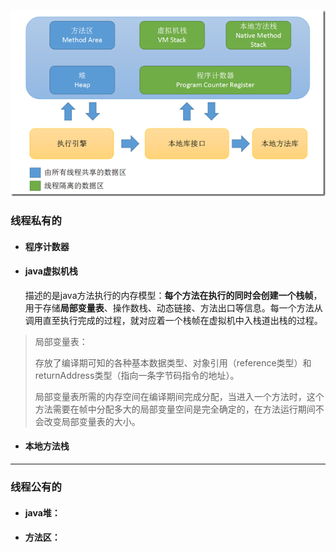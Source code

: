 ![](/assets/java运行时数据区域.png)

### 线程私有的

* #### 程序计数器
* #### java虚拟机栈

  描述的是java方法执行的内存模型：**每个方法在执行的同时会创建一个栈帧**，用于存储**局部变量表**、操作数栈、动态链接、方法出口等信息。每一个方法从调用直至执行完成的过程，就对应着一个栈帧在虚拟机中入栈道出栈的过程。

> 局部变量表：
>
> 存放了编译期可知的各种基本数据类型、对象引用（reference类型）和returnAddress类型（指向一条字节码指令的地址）。
>
> 局部变量表所需的内存空间在编译期间完成分配，当进入一个方法时，这个方法需要在帧中分配多大的局部变量空间是完全确定的，在方法运行期间不会改变局部变量表的大小。

* #### 本地方法栈



---

### 线程公有的

* #### java堆：
* #### 方法区：



